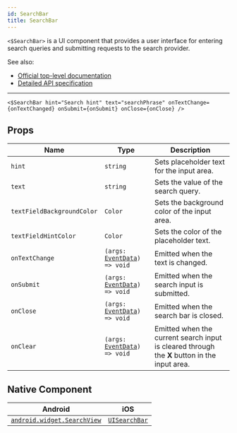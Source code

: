```yaml
---
id: SearchBar
title: SearchBar
---
```

<!-- contributors: [shirakaba, MisterBrownRSA, rigor789, ikoevska] -->

`<$SearchBar>` is a UI component that provides a user interface for entering search queries and submitting requests to the search provider.

See also:

* [Official top-level documentation](https://docs.nativescript.org/ui/components/search-bar)
* [Detailed API specification](https://docs.nativescript.org/api-reference/classes/_ui_search_bar_.searchbar)

---

```tsx
<$SearchBar hint="Search hint" text="searchPhrase" onTextChange={onTextChanged} onSubmit={onSubmit} onClose={onClose} />
```

<!-- [> screenshots for=SearchBar <] -->

## Props

| Name | Type | Description |
|------|------|-------------|
| `hint` | `string` | Sets placeholder text for the input area.
| `text` | `string` | Sets the value of the search query.
| `textFieldBackgroundColor` | `Color` | Sets the background color of the input area.
| `textFieldHintColor` | `Color` | Sets the color of the placeholder text.
| `onTextChange` | `(args: `[`EventData`](https://docs.nativescript.org/api-reference/interfaces/__nativescript_core_.eventdata)`) => void` | Emitted when the text is changed.
| `onSubmit` | `(args: `[`EventData`](https://docs.nativescript.org/api-reference/interfaces/__nativescript_core_.eventdata)`) => void` | Emitted when the search input is submitted.
| `onClose` | `(args: `[`EventData`](https://docs.nativescript.org/api-reference/interfaces/__nativescript_core_.eventdata)`) => void` | Emitted when the search bar is closed.
| `onClear` | `(args: `[`EventData`](https://docs.nativescript.org/api-reference/interfaces/__nativescript_core_.eventdata)`) => void` | Emitted when the current search input is cleared through the **X** button in the input area.

## Native Component

| Android | iOS |
|---------|-----|
| [`android.widget.SearchView`](https://developer.android.com/reference/android/widget/SearchView.html)	| [`UISearchBar`](https://developer.apple.com/documentation/uikit/uisearchbar)
